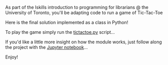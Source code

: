 As part of the Iskills introduction to programming for librarians @ the University of Toronto, you'll be adapting code to run a game of Tic-Tac-Toe


Here is the final solution implemented as a class in Python!  

To play the game simply run the [tictactoe.py](https://github.com/ldethanhoffer/tic-tac-toe/blob/master/tictactoe.py) script...

If you'd like a little more insight on how the module works, just follow along the project with the [Jupyter notebook](https://github.com/ldethanhoffer/tic-tac-toe/blob/master/tictactoe.ipynb)...  

Enjoy!

